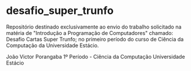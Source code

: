 # desafio_super_trunfo
Repositório destinado exclusivamente ao envio do trabalho solicitado na matéria de "Introdução a Programação de Computadores" chamado: Desafio Cartas Super Trunfo;
no primeiro período do curso de Ciência da Computação da Universidade Estácio.

João Victor Porangaba
1º Período - Ciência da Computação
Universidade Estácio
